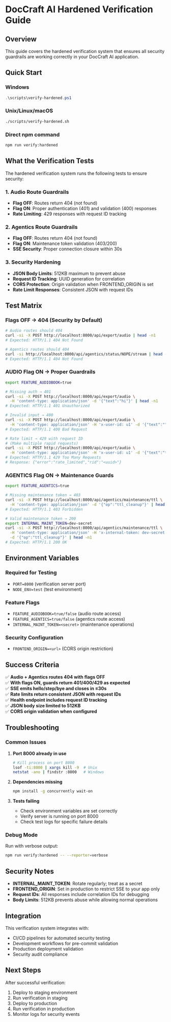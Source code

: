 # DocCraft AI Hardened Verification Guide

## Overview

This guide covers the hardened verification system that ensures all security guardrails are working correctly in your DocCraft AI application.

## Quick Start

### Windows

```powershell
.\scripts\verify-hardened.ps1
```

### Unix/Linux/macOS

```bash
./scripts/verify-hardened.sh
```

### Direct npm command

```bash
npm run verify:hardened
```

## What the Verification Tests

The hardened verification system runs the following tests to ensure security:

### 1. Audio Route Guardrails

- **Flag OFF**: Routes return 404 (not found)
- **Flag ON**: Proper authentication (401) and validation (400) responses
- **Rate Limiting**: 429 responses with request ID tracking

### 2. Agentics Route Guardrails

- **Flag OFF**: Routes return 404 (not found)
- **Flag ON**: Maintenance token validation (403/200)
- **SSE Security**: Proper connection closure within 30s

### 3. Security Hardening

- **JSON Body Limits**: 512KB maximum to prevent abuse
- **Request ID Tracking**: UUID generation for correlation
- **CORS Protection**: Origin validation when FRONTEND_ORIGIN is set
- **Rate Limit Responses**: Consistent JSON with request IDs

## Test Matrix

### Flags OFF → 404 (Security by Default)

```bash
# Audio routes should 404
curl -si -X POST http://localhost:8000/api/export/audio | head -n1
# Expected: HTTP/1.1 404 Not Found

# Agentics routes should 404
curl -si http://localhost:8000/api/agentics/status/NOPE/stream | head -n1
# Expected: HTTP/1.1 404 Not Found
```

### AUDIO Flag ON → Proper Guardrails

```bash
export FEATURE_AUDIOBOOK=true

# Missing auth → 401
curl -si -X POST http://localhost:8000/api/export/audio \
  -H 'content-type: application/json' -d '{"text":"hi"}' | head -n1
# Expected: HTTP/1.1 401 Unauthorized

# Invalid input → 400
curl -si -X POST http://localhost:8000/api/export/audio \
  -H 'content-type: application/json' -H 'x-user-id: u1' -d '{"text":""}' | head -n1
# Expected: HTTP/1.1 400 Bad Request

# Rate limit → 429 with request ID
# (Make multiple rapid requests)
curl -si -X POST http://localhost:8000/api/export/audio \
  -H 'content-type: application/json' -H 'x-user-id: u1' -d '{"text":"test"}' | head -n1
# Expected: HTTP/1.1 429 Too Many Requests
# Response: {"error":"rate_limited","rid":"<uuid>"}
```

### AGENTICS Flag ON → Maintenance Guards

```bash
export FEATURE_AGENTICS=true

# Missing maintenance token → 403
curl -si -X POST http://localhost:8000/api/agentics/maintenance/ttl \
  -H 'content-type: application/json' -d '{"op":"ttl_cleanup"}' | head -n1
# Expected: HTTP/1.1 403 Forbidden

# Valid maintenance token → 200
export INTERNAL_MAINT_TOKEN=dev-secret
curl -si -X POST http://localhost:8000/api/agentics/maintenance/ttl \
  -H 'content-type: application/json' -H 'x-internal-token: dev-secret' \
  -d '{"op":"ttl_cleanup"}' | head -n1
# Expected: HTTP/1.1 200 OK
```

## Environment Variables

### Required for Testing

- `PORT=8000` (verification server port)
- `NODE_ENV=test` (test environment)

### Feature Flags

- `FEATURE_AUDIOBOOK=true/false` (audio route access)
- `FEATURE_AGENTICS=true/false` (agentics route access)
- `INTERNAL_MAINT_TOKEN=<secret>` (maintenance operations)

### Security Configuration

- `FRONTEND_ORIGIN=<url>` (CORS origin restriction)

## Success Criteria

✅ **Audio + Agentics routes 404 with flags OFF**  
✅ **With flags ON, guards return 401/400/429 as expected**  
✅ **SSE emits hello/step/bye and closes in ≤30s**  
✅ **Rate limits return consistent JSON with request IDs**  
✅ **Health endpoint includes request ID tracking**  
✅ **JSON body size limited to 512KB**  
✅ **CORS origin validation when configured**

## Troubleshooting

### Common Issues

1. **Port 8000 already in use**

   ```bash
   # Kill process on port 8000
   lsof -ti:8000 | xargs kill -9  # Unix
   netstat -ano | findstr :8000   # Windows
   ```

2. **Dependencies missing**

   ```bash
   npm install -g concurrently wait-on
   ```

3. **Tests failing**
   - Check environment variables are set correctly
   - Verify server is running on port 8000
   - Check test logs for specific failure details

### Debug Mode

Run with verbose output:

```bash
npm run verify:hardened -- --reporter=verbose
```

## Security Notes

- **INTERNAL_MAINT_TOKEN**: Rotate regularly; treat as a secret
- **FRONTEND_ORIGIN**: Set in production to restrict SSE to your app only
- **Request IDs**: All responses include correlation IDs for debugging
- **Body Limits**: 512KB prevents abuse while allowing normal operations

## Integration

This verification system integrates with:

- CI/CD pipelines for automated security testing
- Development workflows for pre-commit validation
- Production deployment validation
- Security audit compliance

## Next Steps

After successful verification:

1. Deploy to staging environment
2. Run verification in staging
3. Deploy to production
4. Run verification in production
5. Monitor logs for security events
